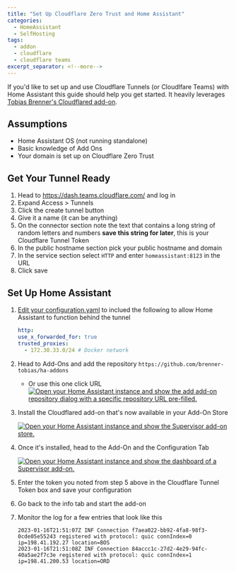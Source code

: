 ```yaml
---
title: "Set Up Cloudflare Zero Trust and Home Assistant"
categories:
  - HomeAssistant
  - SelfHosting
tags:
  - addon
  - cloudflare
  - cloudflare teams
excerpt_separator: <!--more-->
---
```


If you'd like to set up and use Cloudflare Tunnels (or Cloudlfare Teams) with Home Assistant this guide should help you get started. It heavily leverages [Tobias Brenner's Cloudflared add-on](https://github.com/brenner-tobias/ha-addons).

<!--more-->

## Assumptions

- Home Assistant OS (not running standalone)
- Basic knowledge of Add Ons
- Your domain is set up on Cloudflare Zero Trust

## Get Your Tunnel Ready

1. Head to https://dash.teams.cloudflare.com/ and log in
2. Expand Access > Tunnels
3. Click the create tunnel button
4. Give it a name (it can be anything)
5. On the connector section note the text that contains a long string of random letters and numbers **save this string for later**, this is your Cloudflare Tunnel Token
6. In the public hostname section pick your public hostname and domain
7. In the service section select `HTTP` and enter `homeassistant:8123` in the URL
8. Click save

## Set Up Home Assistant

1. [Edit your configuration.yaml](https://www.home-assistant.io/docs/configuration/#editing-configurationyaml) to inclued the following to allow Home Assistant to function behind the tunnel
   ```yaml
   http:
   use_x_forwarded_for: true
   trusted_proxies:
     - 172.30.33.0/24 # Docker network
   ```
2. Head to Add-Ons and add the repository `https://github.com/brenner-tobias/ha-addons`
   - Or use this one click URL [![Open your Home Assistant instance and show the add add-on repository dialog with a specific repository URL pre-filled.](https://my.home-assistant.io/badges/supervisor_add_addon_repository.svg)](https://my.home-assistant.io/redirect/supervisor_add_addon_repository/?repository_url=https%3A%2F%2Fgithub.com%2Fbrenner-tobias%2Fha-addons)
3. Install the Cloudflared add-on that's now available in your Add-On Store

   [![Open your Home Assistant instance and show the Supervisor add-on store.](https://my.home-assistant.io/badges/supervisor_store.svg)](https://my.home-assistant.io/redirect/supervisor_store/)

4. Once it's installed, head to the Add-On and the Configuration Tab

   [![Open your Home Assistant instance and show the dashboard of a Supervisor add-on.](https://my.home-assistant.io/badges/supervisor_addon.svg)](https://my.home-assistant.io/redirect/supervisor_addon/?addon=9074a9fa_cloudflared&repository_url=https%3A%2F%2Fgithub.com%2Fbrenner-tobias%2Fha-addons)

5. Enter the token you noted from step 5 above in the Cloudflare Tunnel Token box and save your configuration
6. Go back to the info tab and start the add-on
7. Monitor the log for a few entries that look like this
   ```text
   2023-01-16T21:51:07Z INF Connection f7aea022-bb92-4fa8-98f3-0cde05e55243 registered with protocol: quic connIndex=0 ip=198.41.192.27 location=BOS
   2023-01-16T21:51:08Z INF Connection 84accc1c-27d2-4e29-94fc-40a5ae2f7c3e registered with protocol: quic connIndex=1 ip=198.41.200.53 location=ORD
   ```
